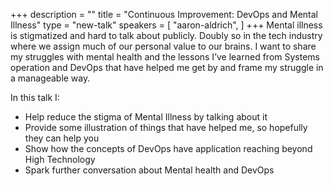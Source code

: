 +++
description = ""
title = "Continuous Improvement: DevOps and Mental Illness"
type = "new-talk"
speakers = [
        "aaron-aldrich",
]
+++
Mental illness is stigmatized and hard to talk about publicly. Doubly so in the tech industry where we assign much of our personal value to our brains. I want to share my struggles with mental health and the lessons I’ve learned from Systems operation and DevOps that have helped me get by and frame my struggle in a manageable way.

In this talk I:
* Help reduce the stigma of Mental Illness by talking about it
* Provide some illustration of things that have helped me, so hopefully they can help you
* Show how the concepts of DevOps have application reaching beyond High Technology
* Spark further conversation about Mental health and DevOps